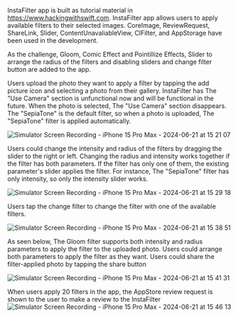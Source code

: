 InstaFilter app is built as tutorial material in https://www.hackingwithswift.com. InstaFilter app allows users to apply available filters 
to their selected images. CoreImage, ReviewRequest, ShareLink, Slider, ContentUnavaliableView, CIFilter, and AppStorage have been used in the
development. 

As the challenge, Gloom, Comic Effect and Pointillize Effects, Slider to arrange the radius of the filters and disabling sliders and change filter
button are added to the app.

Users upload the photo they want to apply a filter by tapping the add picture icon and selecting a photo from their gallery. InstaFilter has 
The "Use Camera" section is unfunctional now and will be functional in the future. When the photo is selected, The "Use Camera" section 
disappears. The "SepiaTone" is the default filter, so when a photo is uploaded, The "SepiaTone" filter is applied automatically.

![Simulator Screen Recording - iPhone 15 Pro Max - 2024-06-21 at 15 21 07](https://github.com/masnmz/InstaFilter/assets/101047936/ca00f826-164b-43ab-bcd7-1f41c58488d5)


Users could change the intensity and radius of the filters by dragging the slider to the right or left. Changing the radius and intensity
works together if the filter has both parameters. If the filter has only one of them, the existing parameter's slider applies the filter.
For instance, The "SepiaTone" filter has only intensity, so only the intensity slider works.

![Simulator Screen Recording - iPhone 15 Pro Max - 2024-06-21 at 15 29 18](https://github.com/masnmz/InstaFilter/assets/101047936/24d41e67-9025-49eb-863b-a7084dbc1ea9)

Users tap the change filter to change the filter with one of the available filters. 

![Simulator Screen Recording - iPhone 15 Pro Max - 2024-06-21 at 15 38 51](https://github.com/masnmz/InstaFilter/assets/101047936/e8b0e8d8-5de4-4a54-995b-f12dcaf468a5)

As seen below, The Gloom filter supports both intensity and radius parameters to apply the filter to the uploaded photo.
Users could arrange both parameters to apply the filter as they want. Users could share the filter-applied photo by tapping the share button

![Simulator Screen Recording - iPhone 15 Pro Max - 2024-06-21 at 15 41 31](https://github.com/masnmz/InstaFilter/assets/101047936/fef76b0c-6512-42f1-94a2-7bb454686734)

When users apply 20 filters in the app, the AppStore review request is shown to the user to make a review to the InstaFilter
![Simulator Screen Recording - iPhone 15 Pro Max - 2024-06-21 at 15 46 13](https://github.com/masnmz/InstaFilter/assets/101047936/ae34530a-1780-44eb-85f2-8aa298071ba7)



